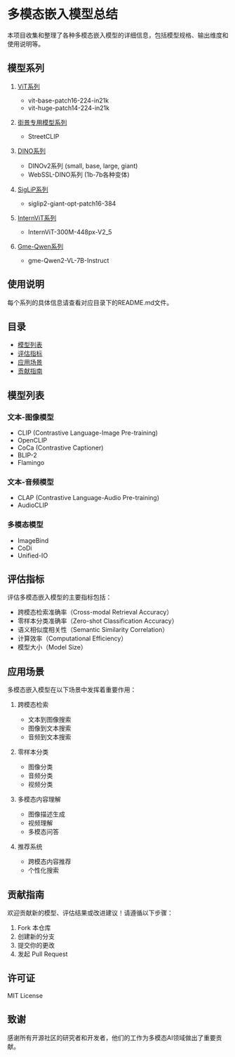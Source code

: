 # 多模态嵌入模型总结

本项目收集和整理了各种多模态嵌入模型的详细信息，包括模型规格、输出维度和使用说明等。

## 模型系列

1. [ViT系列](vit_series/README.md)
   - vit-base-patch16-224-in21k
   - vit-huge-patch14-224-in21k

2. [街景专用模型系列](street_clip_series/README.md)
   - StreetCLIP

3. [DINO系列](dino_series/README.md)
   - DINOv2系列 (small, base, large, giant)
   - WebSSL-DINO系列 (1b-7b各种变体)

4. [SigLiP系列](siglip_series/README.md)
   - siglip2-giant-opt-patch16-384

5. [InternViT系列](internvit_series/README.md)
   - InternViT-300M-448px-V2_5

6. [Gme-Qwen系列](gme_qwen_series/README.md)
   - gme-Qwen2-VL-7B-Instruct

## 使用说明

每个系列的具体信息请查看对应目录下的README.md文件。

## 目录

- [模型列表](#模型列表)
- [评估指标](#评估指标)
- [应用场景](#应用场景)
- [贡献指南](#贡献指南)

## 模型列表

### 文本-图像模型
- CLIP (Contrastive Language-Image Pre-training)
- OpenCLIP
- CoCa (Contrastive Captioner)
- BLIP-2
- Flamingo

### 文本-音频模型
- CLAP (Contrastive Language-Audio Pre-training)
- AudioCLIP

### 多模态模型
- ImageBind
- CoDi
- Unified-IO

## 评估指标

评估多模态嵌入模型的主要指标包括：

- 跨模态检索准确率（Cross-modal Retrieval Accuracy）
- 零样本分类准确率（Zero-shot Classification Accuracy）
- 语义相似度相关性（Semantic Similarity Correlation）
- 计算效率（Computational Efficiency）
- 模型大小（Model Size）

## 应用场景

多模态嵌入模型在以下场景中发挥着重要作用：

1. 跨模态检索
   - 文本到图像搜索
   - 图像到文本搜索
   - 音频到文本搜索

2. 零样本分类
   - 图像分类
   - 音频分类
   - 视频分类

3. 多模态内容理解
   - 图像描述生成
   - 视频理解
   - 多模态问答

4. 推荐系统
   - 跨模态内容推荐
   - 个性化搜索

## 贡献指南

欢迎贡献新的模型、评估结果或改进建议！请遵循以下步骤：

1. Fork 本仓库
2. 创建新的分支
3. 提交你的更改
4. 发起 Pull Request

## 许可证

MIT License

## 致谢

感谢所有开源社区的研究者和开发者，他们的工作为多模态AI领域做出了重要贡献。 